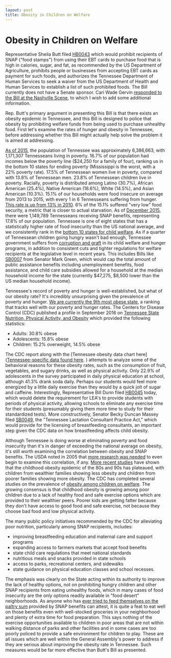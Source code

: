 ```yaml
---
layout: post
title: Obesity in Children on Welfare
---
```


# Obesity in Children on Welfare

Representative Sheila Butt filed [HB0043](http://wapp.capitol.tn.gov/apps/BillInfo/default.aspx?BillNumber=HB0043&GA=110) which would prohibit recipients of SNAP ("food stamps") from using their EBT cards to purchase food that is high in calories, sugar, and fat, as recommended by the US Department of Agriculture, prohibits people or businesses from accepting EBT cards as payment for such foods, and authorizes the Tennessee Department of Human Services to seek a waiver from the US Department of Health and Human Services to establish a list of such prohibited foods. The Bill currently does not have a Senate sponsor. Cari Wade Gervin [responded to the Bill at the Nashville Scene](http://www.nashvillescene.com/news/pith-in-the-wind/article/20848972/sheila-butt-to-the-poors-let-them-not-eat-cake), to which I wish to add some additional information.

Rep. Butt's primary argument in presenting this Bill is that there exists an obesity epidemic in Tennessee, and this Bill is designed to police that obesity by prohibiting welfare funds from being used to purchase unhealthy food. First let's examine the rates of hunger and obesity in Tennessee, before addressing whether this Bill might actually help solve the problem it is aimed at addressing.

[As of 2015](https://talkpoverty.org/state-year-report/tennessee-2015-report/), the population of Tennessee was approximately 6,386,663, with 1,171,307 Tennesseans living in poverty. 16.7% of our population had incomes below the poverty line ($24,250 for a family of four), ranking us in the bottom 10 states for ending poverty (Mississippi is the worst, with a 22% poverty rate). 17.5% of Tennessean women live in poverty, compared with 13.8% of Tennessean men. 23.8% of Tennessean children live in poverty. Racially, poverty is distributed among Latino (30.7%), African American (25.4%), Native American (18.6%), White (14.5%), and Asian American (10.3%). 15.1% of our households were food insecure on average from 2013 to 2015, with every 1 in 6 Tennesseans suffering from hunger. [This rate is up from 13% in 2010](https://www.ers.usda.gov/webdocs/publications/err215/err-215.pdf). 6% of the 15.1% suffered "very low" food security, a metric that is closer to actual starvation. As of [December 2015](http://www.tennessee.gov/assets/entities/humanservices/attachments/FSPP1215.pdf), there were 1,149,789 Tennesseans receiving SNAP benefits, representing 17.8% of our population. Tennessee is one of eight states that has a statistically higher rate of food insecurity than the US national average, and we consistently rank in the [bottom 10 states for child welfare](http://www.aecf.org/resources/the-2014-kids-count-data-book/). As if a quarter of Tennessean children going hungry wasn't bad enough, Tennessee government suffers from [corruption and graft](http://www.tennessean.com/story/news/investigations/2016/03/23/two-agencies-pocket-thousand-intended-hungry-children/82131704/) in its child welfare and hunger programs, in addition to consistent cuts and tighter regulations for welfare recipients at the legislative level in recent years. This includes Bills like [SB0007](http://wapp.capitol.tn.gov/apps/BillInfo/default.aspx?BillNumber=SB0007&GA=110) from Senator Mark Green, which would cap the total amount of public assistance benefits including unemployment benefits, food assistance, and child care subsidies allowed for a household at the median household income for the state (currently $47,275, $8,500 lower than the US median household income).

Tennessee's record of poverty and hunger is well-established, but what of our obesity rate? It's incredibly unsurprising given the prevalence of poverty and hunger. [We are currently the 9th most obese state]( http://stateofobesity.org/adult-obesity/), a ranking that tracks well with our poverty and hunger rates. The Centers for Disease Control (CDC) published a profile in September 2016 on [Tennessee State Nutrition, Physical Activity, and Obesity](https://www.cdc.gov/nccdphp/dnpao/state-local-programs/profiles/tennessee.html) which provided the following statistics: 

* Adults: 30.8% obese 
* Adolescents: 15.8% obese 
* Children: 15.2% overweight, 14.5% obese 

The CDC report along with the [Tennessee obesity data chart here]([Tennessee-specific data found here](https://nccd.cdc.gov/NPAO_DTM/LocationSummary.aspx?state=Tennessee).
) attempts to analyze some of the behavioral reasons for these obesity rates, such as the consumption of fruit, vegetables, and sugary drinks, as well as physical activity. Only 22.9% of adolescents in the survey participated in daily physical education at school, although 41.3% drank soda daily. Perhaps our students would feel more energized by a little daily exercise than they would by a quick jolt of sugar and caffeine. Interestingly, Representative Bill Dunn filed [HB0045](http://wapp.capitol.tn.gov/apps/BillInfo/default.aspx?BillNumber=HB0045&GA=110) today, which would delete the requirement for LEA's to provide students with periods of physical activity, allowing schools to eliminate any exercise time for their students (presumably giving them more time to study for their standardized tests). More constructively, Senator Becky Duncan Massey filed [SB0049](http://wapp.capitol.tn.gov/apps/BillInfo/default.aspx?BillNumber=SB0049&GA=110), the "Tennessee Lactation Consultant Practice Act," which would provide for the licensing of breastfeeding consultants, an important step given the CDC data on how breastfeeding affects child obesity. 

Although Tennessee is doing worse at eliminating poverty and food insecurity than it's in danger of exceeding the national average on obesity, it's still worth examining the correlation between obesity and SNAP benefits. The USDA noted in 2005 that [more research was needed](https://www.fns.usda.gov/sites/default/files/ObesityPovertySum.pdf) to even begin to examine this correlation, if any. [More recent studies](https://www.ncbi.nlm.nih.gov/pmc/articles/PMC3910644/) have shown that the childhood obesity epidemic of the 80s and 90s has plateaued, with children from wealthier families showing less obesity and children from poorer families showing more obesity. The CDC has completed several studies on the prevalence of [obesity among children on welfare](https://www.cdc.gov/obesity/data/childhood.html). The growing consensus is that childhood obesity is growing among poor children due to a lack of healthy food and safe exercise options which are provided to their wealthier peers. Poorer kids are getting fatter because they don't have access to good food and safe exercise, not because they choose bad food and low physical activity.

The many public policy initiatives recommended by the CDC for alleviating poor nutrition, particularly among SNAP recipients, includes: 

* improving breastfeeding education and maternal care and support programs
* expanding access to farmers markets that accept food benefits
* state child care regulations that meet national standards
* nutritious meals and snacks provided in state schools
* access to parks, recreational centers, and sidewalks
* state guidance on physical education classes and school recesses. 

The emphasis was clearly on the State acting within its authority to improve the lack of healthy options, not on prohibiting hungry children and other SNAP recipients from eating unhealthy foods, which in many cases of food insecurity are the only options readily available in "food desert" neighborhoods. As anyone who has [ever tried to feed themselves on the paltry sum](http://www.thekitchn.com/what-its-really-like-to-cook-on-a-food-stamp-budget-220862) provided by SNAP benefits can attest, it is quite a feat to eat well on those benefits even with well-stocked groceries in your neighborhood and plenty of extra time for food preparation. This says nothing of the exercise opportunities available to children in poor areas that are not within walking distance of parks and other facilities and in some cases are too poorly policed to provide a safe environment for children to play. These are all issues which are well within the General Assembly's power to address if they are serious about improving the obesity rate in Tennessee. Such measures would be far more effective than Butt's Bill as presented.